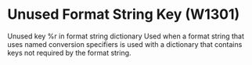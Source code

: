 # Unused Format String Key (W1301)

Unused key %r in format string dictionary Used when a format string that
uses named conversion specifiers is used with a dictionary that contains
keys not required by the format string.
